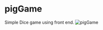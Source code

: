 # pigGame
Simple Dice game using front end.
![pigGame](https://user-images.githubusercontent.com/35426298/78816699-d1133e80-79f1-11ea-832e-6a564b04d10d.png)
